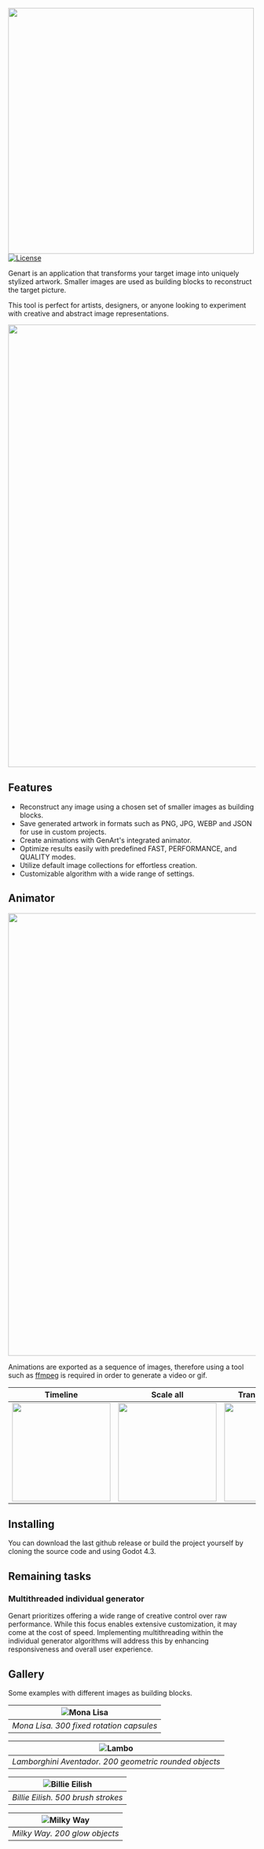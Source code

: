 <img src="imgs/GenartIconAndName.png" width=500></img>
[![License](https://img.shields.io/badge/License-MIT-blue.svg?style=flat-square)](https://github.com/FrancoYudica/Genart/blob/main/LICENSE)

Genart is an application that transforms your target image into uniquely stylized artwork.
Smaller images are used as building blocks to reconstruct the target picture.

This tool is perfect for artists, designers, or anyone looking to experiment with creative and abstract image representations.

<div align="center">

<img src="imgs/GenartAppSample0.png" width=900></img>

</div>

## Features

- Reconstruct any image using a chosen set of smaller images as building blocks.
- Save generated artwork in formats such as PNG, JPG, WEBP and JSON for use in custom projects.
- Create animations with GenArt's integrated animator.
- Optimize results easily with predefined FAST, PERFORMANCE, and QUALITY modes.
- Utilize default image collections for effortless creation.
- Customizable algorithm with a wide range of settings.

## Animator

<div align="center">

<img src="imgs/GenartAppSampleAnimator.png" width=900></img>

</div>

Animations are exported as a sequence of images, therefore using a tool such as [ffmpeg](https://www.ffmpeg.org/) is required in order to generate a video or gif.

<div align="center">

|                               Timeline                                |                               Scale all                                |                             Translate from top                             |                               Wave from left                                |
| :-------------------------------------------------------------------: | :--------------------------------------------------------------------: | :------------------------------------------------------------------------: | :-------------------------------------------------------------------------: |
| <img src="imgs/samples/animations/icecream/timeline.gif" width="200"> | <img src="imgs/samples/animations/icecream/scale_all.gif" width="200"> | <img src="imgs/samples/animations/icecream/translate_top.gif" width="200"> | <img src="imgs/samples/animations/icecream/wave_from_left.gif" width="200"> |

</div>

## Installing

You can download the last github release or build the project yourself by cloning the source code and using Godot 4.3.

## Remaining tasks

### Multithreaded individual generator

Genart prioritizes offering a wide range of creative control over raw performance. While this focus enables extensive customization, it may come at the cost of speed. Implementing multithreading within the individual generator algorithms will address this by enhancing responsiveness and overall user experience.

## Gallery

Some examples with different images as building blocks.

<div align="center">

| <img src="imgs/samples/MonaLisa300ind.png" alt="Mona Lisa" style="object-fit: cover;"> |
| :------------------------------------------------------------------------------------: |
|                        _Mona Lisa. 300 fixed rotation capsules_                        |

| <img src="imgs/samples/lambo-200ind.png" alt="Lambo" style="object-fit: cover;"> |
| :------------------------------------------------------------------------------: |
|              _Lamborghini Aventador. 200 geometric rounded objects_              |

| <img src="imgs/samples/BillieEilish500.png" alt="Billie Eilish" style="object-fit: cover;"> |
| :-----------------------------------------------------------------------------------------: |
|                             _Billie Eilish. 500 brush strokes_                              |

| <img src="imgs/samples/MilkyWay200indglow.png" alt="Milky Way" style="object-fit: cover;"> |
| :----------------------------------------------------------------------------------------: |
|                               _Milky Way. 200 glow objects_                                |

</div>
